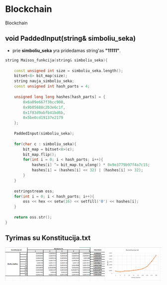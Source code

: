 # Blockchain
Blockchain
## void PaddedInput(string& simboliu_seka)
- prie **simboliu_seka** yra pridedamas string'as **"11111"**.

```cpp
string Maisos_funkcija(string& simboliu_seka){

    const unsigned int size = simboliu_seka.length();
    bitset<8> bit_map(size);
    string nauja_simboliu_seka;
    const unsigned int hash_parts = 4;

    unsigned long long hashes[hash_parts] = {
        0x6a09e667f3bcc908,
        0x9b05688c2b3e6c1f,
        0x1f83d9abfb41bd6b,
        0x5be0cd19137e2179
    };

    PaddedInput(simboliu_seka);

    for(char c : simboliu_seka){
        bit_map = bitset<8>(c);
        bit_map.flip();
        for(int i = 0; i < hash_parts; i++){
            hashes[i] ^= bit_map.to_ulong() * 0x9e3779b97f4a7c15;
            hashes[i] = (hashes[i] << 32) | (hashes[i] >> 32);
        }
    }

    ostringstream oss;
    for(int i = 0; i < hash_parts; i++){
        oss << hex << setw(16) << setfill('0') << hashes[i];
    }

    return oss.str();
}
```
## Tyrimas su Konstitucija.txt
![Konstitucijos Tyrimas](Tyrimas.png)

